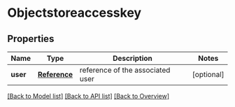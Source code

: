 # Objectstoreaccesskey

## Properties
Name | Type | Description | Notes
------------ | ------------- | ------------- | -------------
**user** | [**Reference**](Reference.md) | reference of the associated user | [optional] 

[[Back to Model list]](index.md#documentation-for-models) [[Back to API list]](index.md#endpoint-properties) [[Back to Overview]](index.md)


